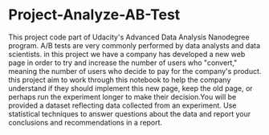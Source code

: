 # Project-Analyze-AB-Test
This project code part of Udacity's Advanced Data Analysis Nanodegree program. 
A/B tests are very commonly performed by data analysts and data scientists. 
in this project we have a company has developed a new web page in order to try and increase the number of users who "convert," meaning the number of users who decide to pay for the company's product. this project aim  to work through this notebook to help the company understand if they should implement this new page, keep the old page, or perhaps run the experiment longer to make their decision.You will be provided a dataset reflecting data collected from an experiment. Use statistical techniques to answer questions about the data and report your conclusions and recommendations in a report.
